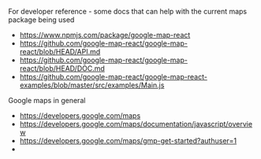 For developer reference - some docs that can help with the current maps package being used

- https://www.npmjs.com/package/google-map-react
- https://github.com/google-map-react/google-map-react/blob/HEAD/API.md
- https://github.com/google-map-react/google-map-react/blob/HEAD/DOC.md
- https://github.com/google-map-react/google-map-react-examples/blob/master/src/examples/Main.js

Google maps in general

- https://developers.google.com/maps
- https://developers.google.com/maps/documentation/javascript/overview
- https://developers.google.com/maps/gmp-get-started?authuser=1
-
